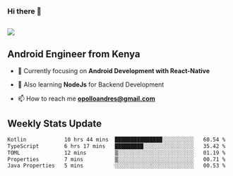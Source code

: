 ### Hi there 👋
<h2 align="left"><img src="https://readme-typing-svg.herokuapp.com?color=000000&lines=I'm+Andrew+Opollo😊;Welcome+to+my+Github😜"> </h2>

## Android Engineer from Kenya


- 🌱 Currently focusing on **Android Development with React-Native**

- 🔭 Also learning **NodeJs** for Backend Development

- 📫 How to reach me **opolloandres@gmail.com**


## Weekly Stats Update
<!--START_SECTION:waka-->

```txt
Kotlin            10 hrs 44 mins  ███████████████░░░░░░░░░░   60.54 %
TypeScript        6 hrs 17 mins   █████████░░░░░░░░░░░░░░░░   35.42 %
TOML              12 mins         ▒░░░░░░░░░░░░░░░░░░░░░░░░   01.19 %
Properties        7 mins          ▒░░░░░░░░░░░░░░░░░░░░░░░░   00.71 %
Java Properties   5 mins          ░░░░░░░░░░░░░░░░░░░░░░░░░   00.53 %
```

<!--END_SECTION:waka-->



